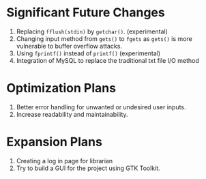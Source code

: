 # Significant Future Changes
1. Replacing <code>fflush(stdin)</code> by <code>getchar()</code>. (experimental)
2. Changing input method from <code>gets()</code> to <code>fgets</code> as <code>gets()</code> is more vulnerable to buffer overflow attacks.
3. Using <code>fprintf()</code> instead of <code>printf()</code> (experimental)
4. Integration of MySQL to replace the traditional txt file I/O method

# Optimization Plans
1. Better error handling for unwanted or undesired user inputs.
2. Increase readability and maintainability.

# Expansion Plans
1. Creating a log in page for librarian
2. Try to build a GUI for the project using GTK Toolkit.
